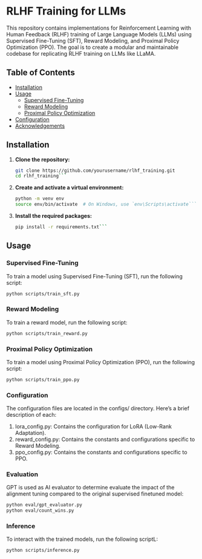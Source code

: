 # RLHF Training for LLMs

This repository contains implementations for Reinforcement Learning with Human Feedback (RLHF) training of Large Language Models (LLMs) using Supervised Fine-Tuning (SFT), Reward Modeling, and Proximal Policy Optimization (PPO). The goal is to create a modular and maintainable codebase for replicating RLHF training on LLMs like LLaMA.

## Table of Contents

- [Installation](#installation)
- [Usage](#usage)
  - [Supervised Fine-Tuning](#supervised-fine-tuning)
  - [Reward Modeling](#reward-modeling)
  - [Proximal Policy Optimization](#proximal-policy-optimization)
- [Configuration](#configuration)
- [Acknowledgements](#acknowledgements)


## Installation

1. **Clone the repository:**
   ```bash
   git clone https://github.com/yourusername/rlhf_training.git
   cd rlhf_training```

2. **Create and activate a virtual environment:**
   ```bash
   python -m venv env
   source env/bin/activate  # On Windows, use `env\Scripts\activate```

3. **Install the required packages:**
   ```bash
   pip install -r requirements.txt```

## Usage

### Supervised Fine-Tuning

To train a model using Supervised Fine-Tuning (SFT), run the following script:

  ```bash
  python scripts/train_sft.py
```

### Reward Modeling

To train a reward model, run the following script:
```bash
python scripts/train_reward.py
```

### Proximal Policy Optimization

To train a model using Proximal Policy Optimization (PPO), run the following script:
```bash
python scripts/train_ppo.py
```

### Configuration

The configuration files are located in the configs/ directory. Here’s a brief description of each:

  1. lora_config.py: Contains the configuration for LoRA (Low-Rank Adaptation).
  2. reward_config.py: Contains the constants and configurations specific to Reward Modeling.
  3. ppo_config.py: Contains the constants and configurations specific to PPO.

### Evaluation

GPT is used as AI evaluator to determine evaluate the impact of the alignment tuning compared to the original supervised finetuned model:
```bash
python eval/gpt_evaluator.py
python eval/count_wins.py
```

### Inference

To interact with the trained models, run the following scriptL:
```bash
python scripts/inference.py
```





